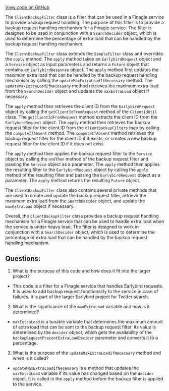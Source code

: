 [View code on GitHub](https://github.com/misbahsy/the-algorithm/src/java/com/twitter/search/earlybird_root/ClientBackupFilter.java)

The `ClientBackupFilter` class is a filter that can be used in a Finagle service to provide backup request handling. The purpose of this filter is to provide a backup request handling mechanism for a Finagle service. The filter is designed to be used in conjunction with a `SearchDecider` object, which is used to determine the percentage of extra load that can be handled by the backup request handling mechanism.

The `ClientBackupFilter` class extends the `SimpleFilter` class and overrides the `apply` method. The `apply` method takes an `EarlybirdRequest` object and a `Service` object as input parameters and returns a `Future` object that contains an `EarlybirdResponse` object. The `apply` method first updates the maximum extra load that can be handled by the backup request handling mechanism by calling the `updateMaxExtraLoadIfNecessary` method. The `updateMaxExtraLoadIfNecessary` method retrieves the maximum extra load from the `SearchDecider` object and updates the `maxExtraLoad` object if necessary.

The `apply` method then retrieves the client ID from the `EarlybirdRequest` object by calling the `getClientIdFromRequest` method of the `ClientIdUtil` class. The `getClientIdFromRequest` method extracts the client ID from the `EarlybirdRequest` object. The `apply` method then retrieves the backup request filter for the client ID from the `clientBackupFilters` map by calling the `computeIfAbsent` method. The `computeIfAbsent` method retrieves the backup request filter for the client ID if it exists, or creates a new backup request filter for the client ID if it does not exist.

The `apply` method then applies the backup request filter to the `Service` object by calling the `andThen` method of the backup request filter and passing the `Service` object as a parameter. The `apply` method then applies the resulting filter to the `EarlybirdRequest` object by calling the `apply` method of the resulting filter and passing the `EarlybirdRequest` object as a parameter. The `apply` method returns the resulting `Future` object.

The `ClientBackupFilter` class also contains several private methods that are used to create and update the backup request filter, retrieve the maximum extra load from the `SearchDecider` object, and update the `maxExtraLoad` object if necessary.

Overall, the `ClientBackupFilter` class provides a backup request handling mechanism for a Finagle service that can be used to handle extra load when the service is under heavy load. The filter is designed to work in conjunction with a `SearchDecider` object, which is used to determine the percentage of extra load that can be handled by the backup request handling mechanism.
## Questions: 
 1. What is the purpose of this code and how does it fit into the larger project? 
- This code is a filter for a Finagle service that handles Earlybird requests. It is used to add backup request functionality to the service in case of failures. It is part of the larger Earlybird project for Twitter search.

2. What is the significance of the `maxExtraLoad` variable and how is it determined? 
- `maxExtraLoad` is a tunable variable that determines the maximum amount of extra load that can be sent to the backup request filter. Its value is determined by the `decider` object, which gets the availability of the `backupRequestPrecentExtraLoadDecider` parameter and converts it to a percentage.

3. What is the purpose of the `updateMaxExtraLoadIfNecessary` method and when is it called? 
- `updateMaxExtraLoadIfNecessary` is a method that updates the `maxExtraLoad` variable if its value has changed based on the `decider` object. It is called in the `apply` method before the backup filter is applied to the service.